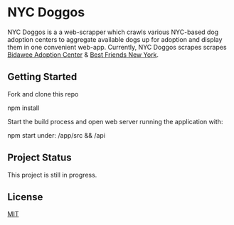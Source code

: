 # NYC Doggos

NYC Doggos is a a web-scrapper which crawls various NYC-based dog adoption centers to aggregate available dogs up for adoption and display them in one convenient web-app. Currently, NYC Doggos scrapes scrapes [Bidawee Adoption Center](https://www.bideawee.org/) & [Best Friends New York](https://ny.bestfriends.org/adopt).

## Getting Started

Fork and clone this repo

npm install

Start the build process and open web server running the application with:

npm start
under: /app/src && /api

## Project Status

This project is still in progress.

## License

[MIT](https://choosealicense.com/licenses/mit/)
